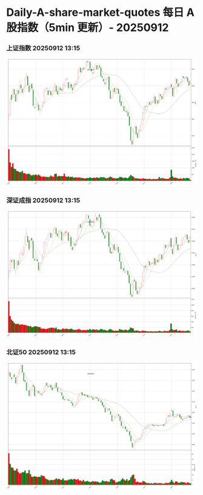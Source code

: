 
# Daily-A-share-market-quotes 每日 A 股指数（5min 更新）- 20250912

### 上证指数 20250912 13:15
![](./fig/2025/9/20250912-sh000001.png)

### 深证成指 20250912 13:15
![](./fig/2025/9/20250912-sz399001.png)

### 北证50 20250912 13:15
![](./fig/2025/9/20250912-bj899050.png)
